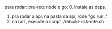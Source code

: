 para rodar:
pre-req: node e go;
0. instale as deps.
1. pra rodar a api: na pasta da api, rode "go run ."
2. na raiz, execute o script ./rebuild-risk-mfe.sh